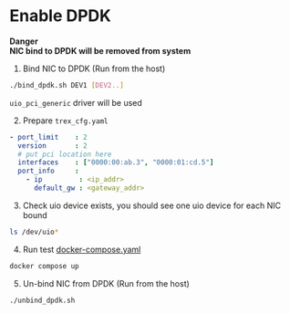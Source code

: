 # Enable DPDK
**Danger**\
**NIC bind to DPDK will be removed from system**

1. Bind NIC to DPDK (Run from the host)
``` bash
./bind_dpdk.sh DEV1 [DEV2..]
```
`uio_pci_generic` driver will be used

2. Prepare `trex_cfg.yaml`
``` yaml
- port_limit    : 2
  version       : 2
  # put pci location here
  interfaces    : ["0000:00:ab.3", "0000:01:cd.5"]
  port_info     :
    - ip         : <ip_addr>
      default_gw : <gateway_addr>
```

3. Check uio device exists, you should see one uio device for each NIC bound
``` bash
ls /dev/uio*
```

4. Run test [docker-compose.yaml](https://github.com/Eisaichen/cisco-trex-docker/blob/main/dpdk/docker-compose.yaml)
``` bash
docker compose up
```

5. Un-bind NIC from DPDK (Run from the host)
``` bash
./unbind_dpdk.sh
```
